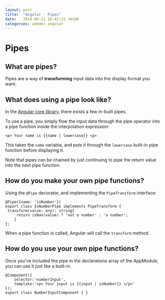 ```yaml
---
layout: post
title:  "Angular - Pipes"
date:   2019-09-11 16:42:22 +0100
categories: webdev angular
---
```


Pipes
========================

## What are pipes?

Pipes are a way of **transforming** input data into the display format you want.

## What does using a pipe look like?

In the [Angular core library](https://angular.io/api/core), there exists a few in-built pipes.

To use a pipe, you simply flow the input data through the pipe operator into a pipe function inside the interpolation expression:

`<p> Your name is {{name | lowercase}} <p>`

This takes the `name` variable, and puts it through the `lowercase` built-in pipe function before displaying it. 

Note that pipes can be chained by just continuing to pipe the return value into the next pipe function.

## How do you make your own pipe functions?

Using the `@Pipe`  decorator, and implementing the `PipeTransform` interface:

```
@Pipe({name: 'isNumber'})
export class IsNumberPipe implements PipeTransform {
 transform(value: any): string{
	 return isNan(value) ? 'not a number' : 'a number';
 	}
};
```

When a pipe function is called, Angular will call the `transform` method.

## How do you use your own pipe functions?

Once you've included the pipe in the declarations array of the AppModule, you can use it just like a built-in.

```
@Component({
	selector:'numberInput',
	template:'<p> Your input is {{input | isNumber}} </p>'
});
export class NumberInputComponent { }
```
